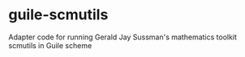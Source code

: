 guile-scmutils
==============

Adapter code for running Gerald Jay Sussman's mathematics toolkit scmutils in Guile scheme